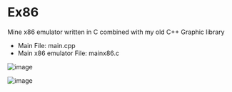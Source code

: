 # Ex86
Mine x86 emulator written in C combined with my old C++ Graphic library

- Main File: main.cpp
- Main x86 emulator File: mainx86.c

![image](https://github.com/user-attachments/assets/ef5e6945-0ff3-4bcd-a9e5-a12e50828342)

![image](https://github.com/user-attachments/assets/1a15dae0-81b0-4e47-a515-3e7756454b3b)
